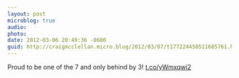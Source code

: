 ```yaml
---
layout: post
microblog: true
audio: 
photo: 
date: 2012-03-06 20:49:36 -0600
guid: http://craigmcclellan.micro.blog/2012/03/07/t177224450511605761.html
---
```

Proud to be one of the 7 and only behind by 3! [t.co/yWmxqwi2](http://t.co/yWmxqwi2)

